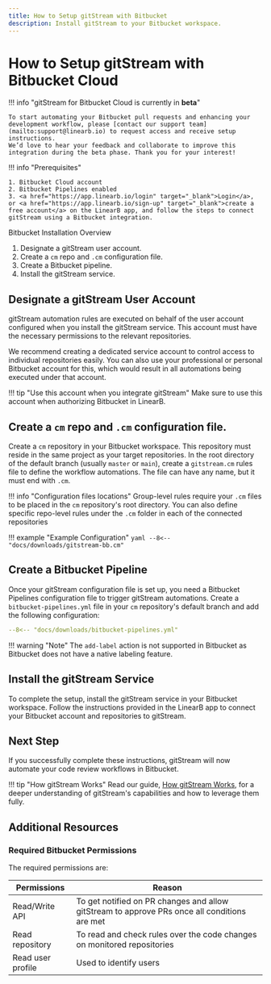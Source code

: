 ```yaml
---
title: How to Setup gitStream with Bitbucket
description: Install gitStream to your Bitbucket workspace.
---
```

# How to Setup gitStream with Bitbucket Cloud

!!! info "gitStream for Bitbucket Cloud is currently in **beta**"
    
    To start automating your Bitbucket pull requests and enhancing your development workflow, please [contact our support team](mailto:support@linearb.io) to request access and receive setup instructions.  
    We’d love to hear your feedback and collaborate to improve this integration during the beta phase. Thank you for your interest!  

!!! info "Prerequisites"

    1. Bitbucket Cloud account
    2. Bitbucket Pipelines enabled
    3. <a href="https://app.linearb.io/login" target="_blank">Login</a>, or <a href="https://app.linearb.io/sign-up" target="_blank">create a free account</a> on the LinearB app, and follow the steps to connect gitStream using a Bitbucket integration.

Bitbucket Installation Overview

1. Designate a gitStream user account.
2. Create a `cm` repo and `.cm` configuration file.
3. Create a Bitbucket pipeline.
4. Install the gitStream service.

## Designate a gitStream User Account

gitStream automation rules are executed on behalf of the user account configured when you install the gitStream service. This account must have the necessary permissions to the relevant repositories.

We recommend creating a dedicated service account to control access to individual repositories easily. You can also use your professional or personal Bitbucket account for this, which would result in all automations being executed under that account.

!!! tip "Use this account when you integrate gitStream"
    Make sure to use this account when authorizing Bitbucket in LinearB.

## Create a `cm` repo and `.cm` configuration file.

Create a `cm` repository in your Bitbucket workspace. This repository must reside in the same project as your target repositories. In the root directory of the default branch (usually `master` or `main`), create a `gitstream.cm` rules file to define the workflow automations. The file can have any name, but it must end with `.cm`.

!!! info "Configuration files locations"
	Group-level rules require your `.cm` files to be placed in the `cm` repository's root directory.
	You can also define specific repo-level rules under the `.cm` folder in each of the connected repositories
 
!!! example "Example Configuration"
    ```yaml
    --8<-- "docs/downloads/gitstream-bb.cm"
    ```

## Create a Bitbucket Pipeline

Once your gitStream configuration file is set up, you need a Bitbucket Pipelines configuration file to trigger gitStream automations. Create a `bitbucket-pipelines.yml` file in your `cm` repository's default branch and add the following configuration:

```yaml
--8<-- "docs/downloads/bitbucket-pipelines.yml"
```

!!! warning "Note"
    The `add-label` action is not supported in Bitbucket as Bitbucket does not have a native labeling feature.

## Install the gitStream Service

To complete the setup, install the gitStream service in your Bitbucket workspace. Follow the instructions provided in the LinearB app to connect your Bitbucket account and repositories to gitStream.

## Next Step
If you successfully complete these instructions, gitStream will now automate your code review workflows in Bitbucket.

!!! tip "How gitStream Works"
    Read our guide, [How gitStream Works](/how-it-works/), for a deeper understanding of gitStream's capabilities and how to leverage them fully.

## Additional Resources

### Required Bitbucket Permissions

The required permissions are:

| Permissions       | Reason                                                                                       |
| ----------------- | -------------------------------------------------------------------------------------------- |
| Read/Write API    | To get notified on PR changes and allow gitStream to approve PRs once all conditions are met |
| Read repository   | To read and check rules over the code changes on monitored repositories                      |
| Read user profile | Used to identify users                                                                       |

</markdown>
